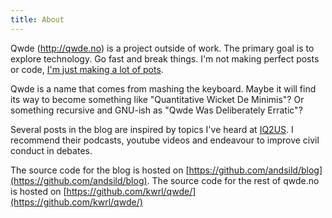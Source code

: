 ```yaml
---
title: About
---
```

Qwde (<a href="http://qwde.no">http://qwde.no</a>) is a project outside of work. 
The primary goal is to explore technology. Go fast and break things.  I'm not making perfect posts or code, <a href="https://medium.com/startup-leadership/the-best-way-to-learn-something-make-a-lot-of-pots-7f4aa97e1d3a">I'm just making a lot of pots</a>. 

Qwde is a name that comes from mashing the keyboard. Maybe it will find its way to become something like "Quantitative Wicket De Minimis"? Or something recursive and GNU-ish as "Qwde Was Deliberately Erratic"?

Several posts in the blog are inspired by topics I've heard at <a href="https://www.intelligencesquaredus.org/">IQ2US</a>. I recommend their podcasts, youtube videos and endeavour to improve civil conduct in debates.

The source code for the blog is hosted on [https://github.com/andsild/blog](https://github.com/andsild/blog).
The source code for the rest of qwde.no is hosted on [https://github.com/kwrl/qwde/](https://github.com/kwrl/qwde/)
